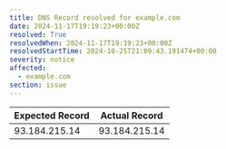```yaml
---
title: DNS Record resolved for example.com
date: 2024-11-17T19:19:23+00:00Z
resolved: True
resolvedWhen: 2024-11-17T19:19:23+00:00Z
resolvedStartTime: 2024-10-25T21:09:43.191474+00:00
severity: notice
affected:
  - example.com
section: issue
---
```


| Expected Record  | Actual Record  |
|------------------|----------------|
| 93.184.215.14 | 93.184.215.14 |
